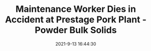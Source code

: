 ---
"title": "Maintenance Worker Dies in Accident at Prestage Pork Plant - Powder Bulk Solids"
"date": "2021-9-13 16:44:30"
"feed_name": "GOOGLENEWSINDUSTRIAL"
"feed_website": "https://news.google.com/search?q=industrial%2Bincident&hl=en-US&gl=US&ceid=US:en"
"feed_rss": "https://news.google.com/rss/search?q=industrial%2Bincident&hl=en-US&gl=US&ceid=US:en"
"link": "https://www.powderbulksolids.com/food-beverage/maintenance-worker-dies-accident-prestage-pork-plant"
"file": "_posts/2021-1-1-7d4364fc97282d572d146d458a892a22a125aca2.md"
"accident": "1"
"drilling": "1"
"dead": "1"
"injured": "0"
---